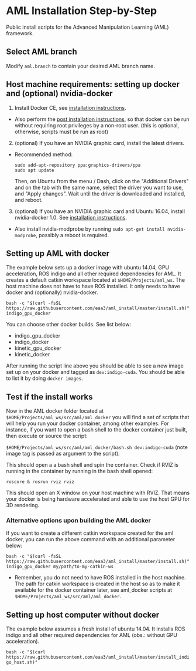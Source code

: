 # AML Installation Step-by-Step
Public install scripts for the Advanced Manipulation Learning (AML) framework. 

## Select AML branch

Modify `aml.branch` to contain your desired AML branch name.

## Host machine requirements: setting up docker and (optional) nvidia-docker

1. Install Docker CE, see [installation instructions](https://docs.docker.com/engine/installation/). 

  * Also perform the [post installation instructions](https://docs.docker.com/engine/installation/linux/linux-postinstall/), so that docker can be run without requiring root privileges by a non-root user. (this is optional, otherwise, scripts must be run as root)  
2. (optional) If you have an NVIDIA graphic card, install the latest drivers.
  * Recommended method: 

	```
	sudo add-apt-repository ppa:graphics-drivers/ppa
	sudo apt update
	```

	Then, on Ubuntu from the menu / Dash, click on the "Additional Drivers" and on the tab with the same name, select the driver you want to use, and "Apply changes". Wait until the driver is downloaded and installed, and reboot.


3. (optional) If you have an NVIDIA graphic card and Ubuntu 16.04, install nvidia-docker 1.0. See [installation instructions](https://github.com/NVIDIA/nvidia-docker/wiki/Installation-(version-1.0)). 

  * Also install nvidia-modprobe by running `sudo apt-get install nvidia-modprobe`, possibly a reboot is required.

## Setting up AML with docker

The example below sets up a docker image with ubuntu 14.04, GPU acceleration, ROS indigo and all other required dependencies for AML. It creates a default catkin workspace located at `$HOME/Projects/aml_ws`. The host machine does not have to have ROS installed. It only needs to have docker and (optionally) nvidia-docker.

`bash -c "$(curl -fsSL https://raw.githubusercontent.com/eaa3/aml_install/master/install.sh)" indigo_gpu_docker`

You can choose other docker builds. See list below:

  * indigo_gpu_docker
  * indigo_docker
  * kinetic_gpu_docker
  * kinetic_docker
  
After running the script line above you should be able to see a new image set up on your docker and tagged as `dev:indigo-cuda`. You should be able to list it by doing `docker images`. 

## Test if the install works

Now in the AML docker folder located at `$HOME/Projects/aml_ws/src/aml/aml_docker` you will find a set of scripts that will help you run your docker container, among other examples. For instance, if you want to open a bash shell to the docker container just built, then execute or source the script:

`$HOME/Projects/aml_ws/src/aml/aml_docker/bash.sh dev:indigo-cuda` 
(note image tag is passed as argument to the script).

This should open a a bash shell and spin the container. Check if RVIZ is running in the container by running in the bash shell opened:

`roscore & rosrun rviz rviz`

This should open an X window on your host machine with RVIZ. That means your docker is being hardware accelerated and able to use the host GPU for 3D rendering.

### Alternative options upon building the AML docker

If you want to create a different catkin workspace created for the aml docker, you can run the above command with an additional parameter below:

`bash -c "$(curl -fsSL https://raw.githubusercontent.com/eaa3/aml_install/master/install.sh)" indigo_gpu_docker my/path/to-my-catkin-ws`

  * Remember, you do not need to have ROS installed in the host machine. The path for catkin workspace is created in the host so as to make it available for the docker container later, see aml_docker scripts at `$HOME/Projects/aml_ws/src/aml/aml_docker`.

## Setting up host computer without docker

The example below assumes a fresh install of ubuntu 14.04. It installs ROS indigo and all other required dependencies for AML (obs.: without GPU acceleration).

`bash -c "$(curl https://raw.githubusercontent.com/eaa3/aml_install/master/install_indigo_host.sh)"`

